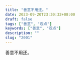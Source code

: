 ```yaml
---
title: "善意不用还。"
date: 2023-09-20T23:30:32+08:00
draft: false
tags: ["善意", "观点"]
keywords: ["善意", "观点"]
description: ""
slug: "2001"
---
```


善意不用还。
